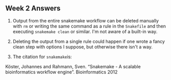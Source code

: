 ## Week 2 Answers

1. Output from the entire snakemake workflow can be deleted manually with `rm` or writing the same command as a rule in the `Snakefile` and then executing `snakemake clean` or similar. I'm not aware of a built-in way.

2. Deleting the output from a single rule could happen if one wrote a fancy clean step with options I suppose, but otherwise there isn't a way.

3. The citation for `snakemake`is:

Köster, Johannes and Rahmann, Sven. “Snakemake - A scalable bioinformatics workflow engine”. Bioinformatics 2012 